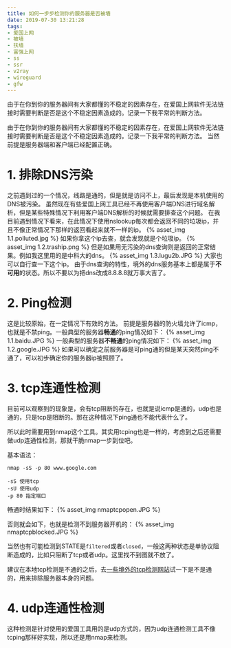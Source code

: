```yaml
---
title: 如何一步步检测你的服务器是否被墙
date: 2019-07-30 13:21:28
tags:
- 爱国上网
- 被墙
- 扶墙
- 富强上网
- ss
- ssr
- v2ray
- wireguard
- gfw
---
```

由于在你到你的服务器间有大家都懂的不稳定的因素存在，在爱国上网软件无法链接时需要判断是否是这个不稳定因素造成的。记录一下我平常的判断方法。
<!-- more -->
由于在你到你的服务器间有大家都懂的不稳定的因素存在，在爱国上网软件无法链接时需要判断是否是这个不稳定因素造成的。记录一下我平常的判断方法。
当然前提是服务器端和客户端已经配置正确。

# 1. 排除DNS污染
之前遇到过的一个情况，线路是通的，但是就是访问不上，最后发现是本机使用的DNS被污染。
虽然现在有些爱国上网工具已经不再使用客户端DNS进行域名解析，但是某些特殊情况下利用客户端DNS解析的时候就需要排查这个问题。
在我目前遇到情况下看来，在此情况下使用nslookup每次都会返回不同的垃圾ip，并且不像正常情况下那样的返回看起来就不一样的ip。
{% asset_img 1.1.polluted.jpg %}
如果你拿这个ip去查，就会发现就是个垃圾ip。
{% asset_img 1.2.traship.png %}
但是如果用无污染的dns查询则是返回的正常结果。例如我这里用的是中科大的dns。
{% asset_img 1.3.lugu2b.JPG %}
大家也可以自行查一下这个ip。
由于dns查询的特性，境外的dns服务基本上都是属于**不可用**的状态。所以不要以为把dns改成8.8.8.8就万事大吉了。
# 2. Ping检测
这是比较原始，在一定情况下有效的方法。
前提是服务器的防火墙允许了icmp，也就是不禁ping。一般典型的服务器**畅通**的ping情况如下：
{% asset_img 1.1.baidu.JPG %}
一般典型的服务器**不畅通**的ping情况如下：
{% asset_img 1.2.google.JPG %}
如果可以确定之前服务器是可ping通的但是某天突然ping不通了，可以初步确定你的服务器ip被照顾了。


# 3. tcp连通性检测
目前可以观察到的现象是，会有tcp阻断的存在，也就是说icmp是通的，udp也是通的，只是tcp是阻断的。那在这种情况下ping通也不能代表什么了。

所以此时需要用到nmap这个工具。其实用tcping也是一样的，考虑到之后还需要做udp连通性检测，那就干脆nmap一步到位吧。

基本语法：
```
nmap -sS -p 80 www.google.com
```
```
-sS 使用tcp
-sU 使用udp
-p 80 指定端口
```
畅通时结果如下：
{% asset_img nmaptcpopen.JPG %}

否则就会如下，也就是检测不到服务器开机的：
{% asset_img nmaptcpblocked.JPG %}

当然也有可能检测到STATE是```filtered```或者```closed```，一般这两种状态是单协议阻断造成的，比如只阻断了tcp或者udp。这里找不到图就不放了。

建议在本地tcp检测是不通的之后，去[一些境外的tcp检测网站](https://www.yougetsignal.com/tools/open-ports/)试一下是不是通的，用来排除服务器本身的问题。

# 4. udp连通性检测
这种检测是针对使用的爱国工具用的是udp方式的，因为udp连通检测工具不像tcping那样好实现，所以还是用nmap来检测。

